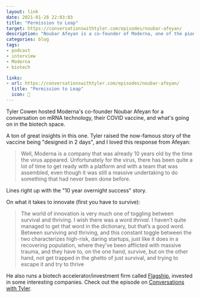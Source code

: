 ```yaml
---
layout: link
date: 2021-01-28 22:03:03
title: "Permission to Leap"
target: https://conversationswithtyler.com/episodes/noubar-afeyan/
description: "Noubar Afeyan is a co-founder of Moderna, one of the pioneers of biotech."
categories: blog
tags:
- podcast
- interview
- Moderna
- biotech

links:
- url: https://conversationswithtyler.com/episodes/noubar-afeyan/
  title: "Permission to Leap"
  icon: 🧬
---
```


Tyler Cowen hosted Moderna's co-founder Noubar Afeyan for a conversation on mRNA technology, their COVID vaccine, and what's going on in the biotech space.

A ton of great insights in this one. Tyler raised the now-famous story of the vaccine being "designed in 2 days", and I loved this response from Afeyan:

> Well, Moderna is a company that was already 10 years old by the time the virus appeared. Unfortunately for the virus, there has been quite a lot of time to get ready with a platform and with a team that was assembled, even though it was still a massive undertaking to do something that had never been done before.

Lines right up with the "10 year overnight success" story.

On what it takes to innovate (first you have to survive):

> The world of innovation is very much one of toggling between survival and thriving. I wish there was a word _thrival_. I haven’t quite managed to get that word in the dictionary, but that’s a good word. Between surviving and thriving, and this constant toggle between the two characterizes high-risk, daring startups, just like it does in a recovering population, where they’ve been afflicted with massive trauma, and they have to, on the one hand, survive, but on the other hand, not get trapped in the ghetto of just survival, and trying to escape it and try to thrive

He also runs a biotech accelerator/investment firm called [Flagship](https://www.flagshippioneering.com/ "Flagship"), invested in some interesting companies. Check out the episode on [Conversations with Tyler](https://conversationswithtyler.com/episodes/noubar-afeyan/ "Noubar Afeyan on Permission to Leap").
